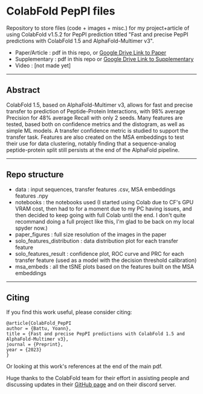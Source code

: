 # ColabFold PepPI files

Repository to store files (code + images + misc.) for my project+article of using ColabFold v1.5.2 for PepPI prediction titled "Fast and precise PepPI predictions with ColabFold 1.5 and AlphaFold-Multimer v3".

- Paper/Article : pdf in this repo, or [Google Drive Link to Paper](https://drive.google.com/file/d/1Xpoc-DleggcrFVOVCe4rxhqbAIQGe7Mm/view?usp=sharing)
- Supplementary : pdf in this repo or [Google Drive Link to Supplementary](https://drive.google.com/file/d/19R4bybsyg4HVCO0euEBLGTgZEeiiv2nv/view?usp=sharing)
- Video : [not made yet]

----

## Abstract

ColabFold 1.5, based on AlphaFold-Multimer v3, allows for fast and precise transfer to prediction of Peptide-Protein Interactions, with 98% average Precision for 48% average Recall with only 2 seeds. Many features are tested, based both on confidence metrics and the distogram, as well as simple ML models. A transfer confidence metric is studied to support the transfer task. Features are also created on the MSA embeddings to test their use for data clustering, notably finding that a sequence-analog peptide-protein split still persists at the end of the AlphaFold pipeline.

----

## Repo structure

- data : input sequences, transfer features .csv, MSA embeddings features .npy
- notebooks : the notebooks used (I started using Colab due to CF's GPU VRAM cost, then had to for a moment due to my PC having issues, and then decided to keep going with full Colab until the end. I don't quite recommand doing a full project like this, I'm glad to be back on my local spyder now.)
- paper_figures : full size resolution of the images in the paper
- solo_features_distribution : data distribution plot for each transfer feature
- solo_features_result : confidence plot, ROC curve and PRC for each transfer feature (used as a model with the decision threshold calibration)
- msa_embeds : all the tSNE plots based on the features built on the MSA embeddings

----

## Citing

If you find this work useful, please consider citing:

    @article{ColabFold_PepPI
	author = {Battu, Yoann}, 
	title = {Fast and precise PepPI predictions with ColabFold 1.5 and AlphaFold-Multimer v3}, 
	journal = {Preprint}, 
	year = {2023}
    }

Or looking at this work's references at the end of the main pdf.

Huge thanks to the ColabFold team for their effort in assisting people and discussing updates in their [GitHub page](https://github.com/sokrypton/ColabFold) and on their discord server.
